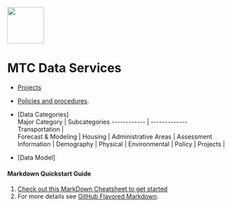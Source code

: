 

<a href="url"><img src="http://gis.mtc.ca.gov/mtcimages/mtcgisLogo.png" align="top" height="84" width="84" ></a>  

# MTC Data Services
- [Projects](https://bayareametro.github.io/DataServices/Project-Documentation/)

- [Policies and procedures](https://bayareametro.github.io/DataServices/Best-Practices-Procedures/).

- [Data Categories]  
Major Category | Subcategories
------------ | -------------
Transportation |    
Forecast & Modeling | 
Housing | 
Administrative Areas | 
Assessment Information | 
Demography | 
Physical | 
Environmental | 
Policy | 
Projects |

- [Data Model]


#### Markdown Quickstart Guide
1. [Check out this MarkDown Cheatsheet to get started](https://github.com/adam-p/markdown-here/wiki/Markdown-Cheatsheet)  
2. For more details see [GitHub Flavored Markdown](https://guides.github.com/features/mastering-markdown/).
